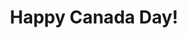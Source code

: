 ---
title: Happy Canada Day!
emoji: 🍁
emojipedia: https://emojipedia.org/flag-canada/
more_url: https://en.wikipedia.org/wiki/Canada_Day
month: 7
day: 1
---